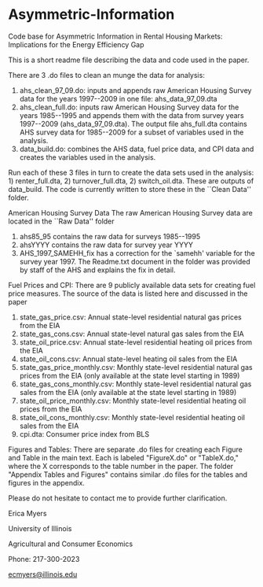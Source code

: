 # Asymmetric-Information
Code base for Asymmetric Information in Rental Housing Markets: Implications for the Energy Efficiency Gap

This is a short readme file describing the data and code used in the paper.  

There are 3 .do files to clean an munge the data for analysis:

1) ahs_clean_97_09.do: inputs and appends raw American Housing Survey data for the years 1997--2009 in one file: ahs_data_97_09.dta
2) ahs_clean_full.do: inputs raw American Housing Survey data for the years 1985--1995 and appends them with the data from survey years 1997--2009 (ahs_data_97_09.dta).  The output file ahs_full.dta contains AHS survey data for 1985--2009 for a subset of variables used in the analysis.
3) data_build.do: combines the AHS data, fuel price data, and CPI data and creates the variables used in the analysis.

Run each of these 3 files in turn to create the data sets used in the analysis: 1) renter_full.dta, 2) turnover_full.dta, 2) switch_oil.dta.  These are outputs of data_build.  The code is currently written to store these in the ``Clean Data'' folder.

American Housing Survey Data
The raw American Housing Survey data are located in the ``Raw Data'' folder
1) ahs85_95 contains the raw data for surveys 1985--1995
2) ahsYYYY contains the raw data for survey year YYYY
3) AHS_1997_SAMEHH_fix has a correction for the `samehh' variable for the survey year 1997.  The Readme.txt document in the folder was provided by staff of the AHS and explains the fix in detail.

Fuel Prices and CPI:
There are 9 publicly available data sets for creating fuel price measures.  The source of the data is listed here and discussed in the paper 
1) state_gas_price.csv: Annual state-level residential natural gas prices from the EIA
2) state_gas_cons.csv: Annual state-level natural gas sales from the EIA
3) state_oil_price.csv: Annual state-level residential heating oil prices from the EIA
4) state_oil_cons.csv: Annual state-level heating oil sales from the EIA
5) state_gas_price_monthly.csv: Monthly state-level residential natural gas prices from the EIA (only available at the state level starting in 1989)
6) state_gas_cons_monthly.csv: Monthly state-level residential natural gas sales from the EIA (only available at the state level starting in 1989)
7) state_oil_price_monthly.csv: Monthly state-level residential heating oil prices from the EIA 
8) state_oil_cons_monthly.csv: Monthly state-level residential heating oil sales from the EIA
9) cpi.dta: Consumer price index from BLS

Figures and Tables:
There are separate .do files for creating each Figure and Table in the main text.  Each is labeled "FigureX.do" or "TableX.do," where the X corresponds to the table number in the paper.  The folder "Appendix Tables and Figures" contains similar .do files for the tables and figures in the appendix.


Please do not hesitate to contact me to provide further clarification. 


Erica Myers

University of Illinois

Agricultural and Consumer Economics

Phone: 217-300-2023

ecmyers@illinois.edu
